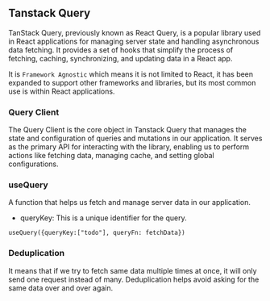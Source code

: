 ## Tanstack Query

TanStack Query, previously known as React Query, is a popular library used in React applications for managing server state and handling asynchronous data fetching. It provides a set of hooks that simplify the process of fetching, caching, synchronizing, and updating data in a React app.

It is `Framework Agnostic` which means it is not limited to React, it has been expanded to support other frameworks and libraries, but its most common use is within React applications.

### Query Client

The Query Client is the core object in Tanstack Query that manages the state and configuration of queries and mutations in our application. It serves as the primary API for interacting with the library, enabling us to perform actions like fetching data, managing cache, and setting global configurations.

### useQuery

A function that helps us fetch and manage server data in our application.

- queryKey: This is a unique identifier for the query.

`useQuery({queryKey:["todo"], queryFn: fetchData})`

### Deduplication

It means that if we try to fetch same data multiple times at once, it will only send one request instead of many. Deduplication helps avoid asking for the same data over and over again.
